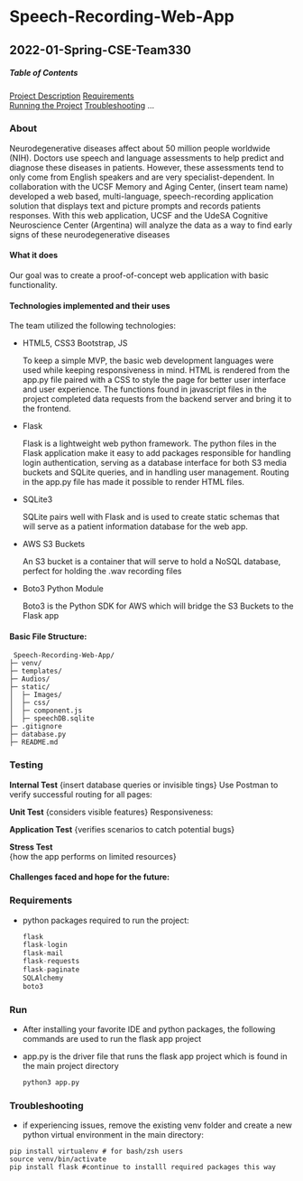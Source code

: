 # Speech-Recording-Web-App
## 2022-01-Spring-CSE-Team330 


##### Table of Contents  
[Project Description](#About)
[Requirements](#requirements)  
[Running the Project](#run)
[Troubleshooting](#troubleshooting)
...  
<a name="Project-description"/>
<a name="requirements"/>
<a name="run"/>

### About 
<p> Neurodegenerative diseases affect about 50 million people worldwide (NIH). Doctors use speech and language assessments to help predict and diagnose these diseases in patients. However, these assessments tend to only come from English speakers and are very specialist-dependent. In collaboration with the UCSF Memory and Aging Center, (insert team name) developed a web based, multi-language, speech-recording application solution that displays text and picture prompts and records patients responses. With this web application, UCSF and the UdeSA Cognitive Neuroscience Center (Argentina) will analyze the data as a way to find early signs of these neurodegenerative diseases </p>

#### What it does  
<p>
Our goal was to create a proof-of-concept web application with basic functionality. 
</p>

#### Technologies implemented and their uses
<p>
The team utilized the following technologies:
	<ul>
		<li>
			HTML5, CSS3 Bootstrap, JS
			<p>
				To keep a simple MVP, the basic web development languages were used while keeping responsiveness in mind. HTML is rendered from the app.py file paired with a CSS to style the page for better user interface and user experience. 
				The functions found in javascript files in the project completed data requests from the backend server and bring it to the frontend.
			</p>
		</li>
		<li>
			Flask
			<p>
				Flask is a lightweight web python framework. The python files in the Flask application make it easy to add packages responsible for handling login authentication, serving as a database interface for both S3 media buckets and SQLite queries, and in handling user management. Routing in the app.py file has made it possible to render HTML files. 
			</p>
		</li>
		<li>
			SQLite3 
			<p>
				SQLite pairs well with Flask and is used to create static schemas that will serve as a patient information database for the web app.
			</p>
		</li>
		<li>
			AWS S3 Buckets 
			<p>
				An S3 bucket is a container that will serve to hold a NoSQL database, perfect for holding the .wav recording files
			</p>
		</li>
		<li>
			Boto3 Python Module
			<p>
				Boto3 is the Python SDK for AWS which will bridge the S3 Buckets to the Flask app
			</p>
		</li>
	</ul>
</p> 

#### Basic File Structure:

```
 Speech-Recording-Web-App/
├─ venv/
├─ templates/
├─ Audios/
├─ static/
│  ├─ Images/
│  ├─ css/
│  ├─ component.js
│  ├─ speechDB.sqlite
├─ .gitignore
├─ database.py
├─ README.md
```

### Testing
**Internal Test**
{insert database queries or invisible tings} 
Use Postman to verify successful routing for all pages:

**Unit Test** 
{considers visible features}
Responsiveness:

**Application Test**
{verifies scenarios to catch potential bugs}


**Stress Test**  
{how the app performs on limited resources}


#### Challenges faced and hope for the future: 


### Requirements
- python packages required to run the project:

	```python
	flask
	flask-login
	flask-mail
	flask-requests
	flask-paginate
	SQLAlchemy
	boto3
	
	```


### Run 
- After installing your favorite IDE and python packages, the following commands are used to run the flask app project
- app.py is the driver file that runs the flask app project which is found in the main project directory

	```python
	python3 app.py
	``` 

### Troubleshooting
- if experiencing issues, remove the existing venv folder and create a new python virtual environment in the main directory:

```shell
pip install virtualenv # for bash/zsh users
source venv/bin/activate
pip install flask #continue to installl required packages this way
```
